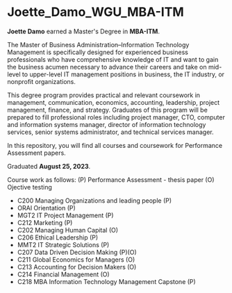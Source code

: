 # Joette_Damo_WGU_MBA-ITM

**Joette Damo** earned a Master's Degree in **MBA-ITM**. 

The Master of Business Administration–Information Technology Management is specifically designed for experienced business professionals who have comprehensive knowledge of IT and want to gain the business acumen necessary to advance their careers and take on mid-level to upper-level IT management positions in business, the IT industry, or nonprofit organizations.

This degree program provides practical and relevant coursework in management, communication, economics, accounting, leadership, project management, finance, and strategy. Graduates of this program will be prepared to fill professional roles including project manager, CTO, computer and information systems manager, director of information technology services, senior systems administrator, and technical services manager. 

In this repository, you will find all courses and coursework for Performance Assessment papers. 


Graduated **August 25, 2023**.

Course work as follows: (P) Performance Assessment - thesis paper (O) Ojective testing

<ul>
  <li>C200 Managing Organizations and leading people (P)</li>
  <li>ORAI Orientation (P)</li>
  <li>MGT2 IT Project Management (P)</li>
  <li>C212 Marketing (P)</li>
  <li>C202 Managing Human Capital (O)</li>
  <li>C206 Ethical Leadership (P)</li>
  <li>MMT2 IT Strategic Solutions (P)</li>
  <li>C207 Data Driven Decision Making (P)(O)</li>
  <li>C211 Global Economics for Managers (O)</li>
  <li>C213 Accounting for Decision Makers (O)</li>
  <li>C214 Financial Management (O)</li>
  <li>C218 MBA Information Technology Management Capstone (P)</li>
</ul>
